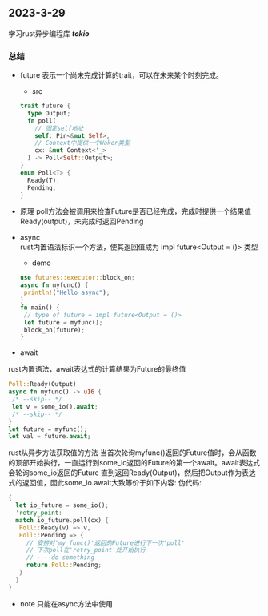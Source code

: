 ## 2023-3-29

学习rust异步编程库 ***tokio***

### 总结

+ future
 表示一个尚未完成计算的trait，可以在未来某个时刻完成。
  + src

  ~~~rust
  trait future {
    type Output;
    fn poll(
      // 固定self地址
      self: Pin<&mut Self>,
      // Context中提供一个Waker类型
      cx: &mut Context<'_>
    ) -> Poll<Self::Output>;
  }
  enum Poll<T> {
    Ready(T),
    Pending,
  }
  ~~~

+ 原理
  poll方法会被调用来检查Future是否已经完成，完成时提供一个结果值 Ready(output)，未完成时返回Pending

+ async  
 rust内置语法标识一个方法，使其返回值成为 impl future<Output = ()> 类型
  + demo

  ~~~rust
  use futures::executor::block_on;
  async fn myfunc() {
   println!("Hello async");
  }
  fn main() {
   // type of future = impl future<Output = ()>
   let future = myfunc();
   block_on(future);
  }
  ~~~

+ await

 rust内置语法，await表达式的计算结果为Future的最终值 

 ~~~rust
 Poll::Ready(Output)
 async fn myfunc() -> u16 {
  /* --skip-- */
  let v = some_io().await;
  /* --skip-- */
 }
 let future = myfunc();
 let val = future.await;
 ~~~

 rust从异步方法获取值的方法
 当首次轮询myfunc()返回的Future值时，会从函数的顶部开始执行，一直运行到some_io返回的Future的第一个await。await表达式会轮询some_io返回的Future
 直到返回Ready(Output)，然后把Output作为表达式的返回值，因此some_io.await大致等价于如下内容:
 伪代码:

 ~~~rust
 {
   let io_future = some_io();
   'retry_point:
   match io_future.poll(cx) {
    Poll::Ready(v) => v,
    Poll::Pending => {
      // 安排对'my_func()'返回的Future进行下一次'poll'
      // 下次poll在'retry_point'处开始执行
      // ----do something
      return Poll::Pending;
    }
   }
 } 
 ~~~

+ note
 只能在async方法中使用

